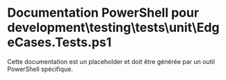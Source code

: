 # Documentation PowerShell pour development\testing\tests\unit\EdgeCases.Tests.ps1

Cette documentation est un placeholder et doit être générée par un outil PowerShell spécifique.
